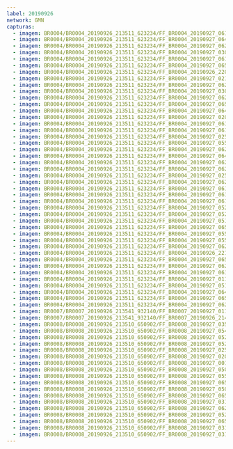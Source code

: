```yaml
---
label: 20190926
network: GMN
capturas:
  - imagem: BR0004/BR0004_20190926_213511_623234/FF_BR0004_20190927_061519_944_0747264.fits_maxpixel.jpg
  - imagem: BR0004/BR0004_20190926_213511_623234/FF_BR0004_20190927_064824_936_0792320.fits_maxpixel.jpg
  - imagem: BR0004/BR0004_20190926_213511_623234/FF_BR0004_20190927_062021_991_0754176.fits_maxpixel.jpg
  - imagem: BR0004/BR0004_20190926_213511_623234/FF_BR0004_20190927_030614_355_0483840.fits_maxpixel.jpg
  - imagem: BR0004/BR0004_20190926_213511_623234/FF_BR0004_20190927_061959_354_0753664.fits_maxpixel.jpg
  - imagem: BR0004/BR0004_20190926_213511_623234/FF_BR0004_20190927_065100_715_0795904.fits_maxpixel.jpg
  - imagem: BR0004/BR0004_20190926_213511_623234/FF_BR0004_20190926_220442_333_0047616.fits_maxpixel.jpg
  - imagem: BR0004/BR0004_20190926_213511_623234/FF_BR0004_20190927_021114_382_0408576.fits_maxpixel.jpg
  - imagem: BR0004/BR0004_20190926_213511_623234/FF_BR0004_20190927_062603_851_0761856.fits_maxpixel.jpg
  - imagem: BR0004/BR0004_20190926_213511_623234/FF_BR0004_20190927_030428_764_0481536.fits_maxpixel.jpg
  - imagem: BR0004/BR0004_20190926_213511_623234/FF_BR0004_20190927_062420_956_0759552.fits_maxpixel.jpg
  - imagem: BR0004/BR0004_20190926_213511_623234/FF_BR0004_20190927_065231_252_0797952.fits_maxpixel.jpg
  - imagem: BR0004/BR0004_20190926_213511_623234/FF_BR0004_20190927_064905_562_0793344.fits_maxpixel.jpg
  - imagem: BR0004/BR0004_20190926_213511_623234/FF_BR0004_20190927_020631_028_0402176.fits_maxpixel.jpg
  - imagem: BR0004/BR0004_20190926_213511_623234/FF_BR0004_20190927_061925_674_0752896.fits_maxpixel.jpg
  - imagem: BR0004/BR0004_20190926_213511_623234/FF_BR0004_20190927_061902_774_0752384.fits_maxpixel.jpg
  - imagem: BR0004/BR0004_20190926_213511_623234/FF_BR0004_20190927_025252_286_0465664.fits_maxpixel.jpg
  - imagem: BR0004/BR0004_20190926_213511_623234/FF_BR0004_20190927_055402_725_0717824.fits_maxpixel.jpg
  - imagem: BR0004/BR0004_20190926_213511_623234/FF_BR0004_20190927_062238_214_0757248.fits_maxpixel.jpg
  - imagem: BR0004/BR0004_20190926_213511_623234/FF_BR0004_20190927_064929_146_0793856.fits_maxpixel.jpg
  - imagem: BR0004/BR0004_20190926_213511_623234/FF_BR0004_20190927_062529_564_0761088.fits_maxpixel.jpg
  - imagem: BR0004/BR0004_20190926_213511_623234/FF_BR0004_20190927_062054_674_0754944.fits_maxpixel.jpg
  - imagem: BR0004/BR0004_20190926_213511_623234/FF_BR0004_20190927_025304_085_0465920.fits_maxpixel.jpg
  - imagem: BR0004/BR0004_20190926_213511_623234/FF_BR0004_20190927_062010_408_0753920.fits_maxpixel.jpg
  - imagem: BR0004/BR0004_20190926_213511_623234/FF_BR0004_20190927_061204_281_0742656.fits_maxpixel.jpg
  - imagem: BR0004/BR0004_20190926_213511_623234/FF_BR0004_20190927_061602_760_0748288.fits_maxpixel.jpg
  - imagem: BR0004/BR0004_20190926_213511_623234/FF_BR0004_20190927_061153_664_0742400.fits_maxpixel.jpg
  - imagem: BR0004/BR0004_20190926_213511_623234/FF_BR0004_20190927_052300_711_0674816.fits_maxpixel.jpg
  - imagem: BR0004/BR0004_20190926_213511_623234/FF_BR0004_20190927_052312_244_0675072.fits_maxpixel.jpg
  - imagem: BR0004/BR0004_20190926_213511_623234/FF_BR0004_20190927_051125_686_0658688.fits_maxpixel.jpg
  - imagem: BR0004/BR0004_20190926_213511_623234/FF_BR0004_20190927_065242_072_0798208.fits_maxpixel.jpg
  - imagem: BR0004/BR0004_20190926_213511_623234/FF_BR0004_20190927_055103_099_0713728.fits_maxpixel.jpg
  - imagem: BR0004/BR0004_20190926_213511_623234/FF_BR0004_20190927_055351_445_0717568.fits_maxpixel.jpg
  - imagem: BR0004/BR0004_20190926_213511_623234/FF_BR0004_20190927_062043_353_0754688.fits_maxpixel.jpg
  - imagem: BR0004/BR0004_20190926_213511_623234/FF_BR0004_20190926_221543_586_0065280.fits_maxpixel.jpg
  - imagem: BR0004/BR0004_20190926_213511_623234/FF_BR0004_20190927_065037_827_0795392.fits_maxpixel.jpg
  - imagem: BR0004/BR0004_20190926_213511_623234/FF_BR0004_20190927_062301_018_0757760.fits_maxpixel.jpg
  - imagem: BR0004/BR0004_20190926_213511_623234/FF_BR0004_20190927_061947_246_0753408.fits_maxpixel.jpg
  - imagem: BR0004/BR0004_20190926_213511_623234/FF_BR0004_20190927_011323_626_0327936.fits_maxpixel.jpg
  - imagem: BR0004/BR0004_20190926_213511_623234/FF_BR0004_20190927_051457_752_0663552.fits_maxpixel.jpg
  - imagem: BR0004/BR0004_20190926_213511_623234/FF_BR0004_20190927_064916_665_0793600.fits_maxpixel.jpg
  - imagem: BR0004/BR0004_20190926_213511_623234/FF_BR0004_20190927_065026_689_0795136.fits_maxpixel.jpg
  - imagem: BR0004/BR0004_20190926_213511_623234/FF_BR0004_20190927_062311_665_0758016.fits_maxpixel.jpg
  - imagem: BR0007/BR0007_20190926_213541_932140/FF_BR0007_20190927_011801_163_0367104.fits_maxpixel.jpg
  - imagem: BR0007/BR0007_20190926_213541_932140/FF_BR0007_20190926_214707_562_0008704.fits_maxpixel.jpg
  - imagem: BR0008/BR0008_20190926_213510_650902/FF_BR0008_20190927_035704_070_0307200.fits_maxpixel.jpg
  - imagem: BR0008/BR0008_20190926_213510_650902/FF_BR0008_20190927_054405_151_0390656.fits_maxpixel.jpg
  - imagem: BR0008/BR0008_20190926_213510_650902/FF_BR0008_20190927_052204_580_0372992.fits_maxpixel.jpg
  - imagem: BR0008/BR0008_20190926_213510_650902/FF_BR0008_20190927_052357_011_0374528.fits_maxpixel.jpg
  - imagem: BR0008/BR0008_20190926_213510_650902/FF_BR0008_20190927_025248_021_0256000.fits_maxpixel.jpg
  - imagem: BR0008/BR0008_20190926_213510_650902/FF_BR0008_20190927_020213_565_0214016.fits_maxpixel.jpg
  - imagem: BR0008/BR0008_20190926_213510_650902/FF_BR0008_20190927_001433_500_0128768.fits_maxpixel.jpg
  - imagem: BR0008/BR0008_20190926_213510_650902/FF_BR0008_20190927_050450_263_0359680.fits_maxpixel.jpg
  - imagem: BR0008/BR0008_20190926_213510_650902/FF_BR0008_20190927_055000_083_0395264.fits_maxpixel.jpg
  - imagem: BR0008/BR0008_20190926_213510_650902/FF_BR0008_20190927_065536_683_0446464.fits_maxpixel.jpg
  - imagem: BR0008/BR0008_20190926_213510_650902/FF_BR0008_20190927_050026_498_0356608.fits_maxpixel.jpg
  - imagem: BR0008/BR0008_20190926_213510_650902/FF_BR0008_20190927_065039_137_0442880.fits_maxpixel.jpg
  - imagem: BR0008/BR0008_20190926_213510_650902/FF_BR0008_20190927_031530_955_0274176.fits_maxpixel.jpg
  - imagem: BR0008/BR0008_20190926_213510_650902/FF_BR0008_20190927_062438_068_0422400.fits_maxpixel.jpg
  - imagem: BR0008/BR0008_20190926_213510_650902/FF_BR0008_20190927_052413_040_0374784.fits_maxpixel.jpg
  - imagem: BR0008/BR0008_20190926_213510_650902/FF_BR0008_20190927_065445_469_0445952.fits_maxpixel.jpg
  - imagem: BR0008/BR0008_20190926_213510_650902/FF_BR0008_20190927_031611_593_0274688.fits_maxpixel.jpg
  - imagem: BR0008/BR0008_20190926_213510_650902/FF_BR0008_20190927_031736_551_0275712.fits_maxpixel.jpg
---
```

